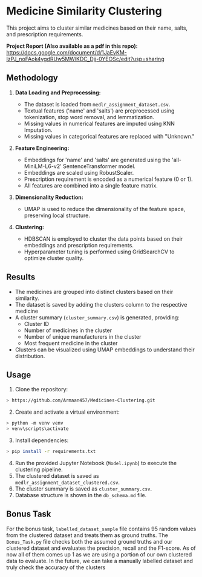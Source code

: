 # Medicine Similarity Clustering

This project aims to cluster similar medicines based on their name, salts, and prescription requirements. 

**Project Report (Also available as a pdf in this repo):** https://docs.google.com/document/d/1JaEvKM-IzPJ_noFAok4ygdRUw5MWlKDC_Djj-0YEOSc/edit?usp=sharing

## Methodology

1. **Data Loading and Preprocessing:**
   - The dataset is loaded from `medlr_assignment_dataset.csv`.
   - Textual features ('name' and 'salts') are preprocessed using tokenization, stop word removal, and lemmatization.
   - Missing values in numerical features are imputed using KNN Imputation.
   - Missing values in categorical features are replaced with "Unknown."

2. **Feature Engineering:**
   - Embeddings for 'name' and 'salts' are generated using the 'all-MiniLM-L6-v2' SentenceTransformer model.
   - Embeddings are scaled using RobustScaler.
   - Prescription requirement is encoded as a numerical feature (0 or 1).
   - All features are combined into a single feature matrix.

3. **Dimensionality Reduction:**
   - UMAP is used to reduce the dimensionality of the feature space, preserving local structure.

4. **Clustering:**
   - HDBSCAN is employed to cluster the data points based on their embeddings and prescription requirements.
   - Hyperparameter tuning is performed using GridSearchCV to optimize cluster quality.

## Results

- The medicines are grouped into distinct clusters based on their similarity.
- The dataset is saved by adding the clusters column to the respective medicine
- A cluster summary (`cluster_summary.csv`) is generated, providing:
    - Cluster ID
    - Number of medicines in the cluster
    - Number of unique manufacturers in the cluster
    - Most frequent medicine in the cluster
- Clusters can be visualized using UMAP embeddings to understand their distribution.

## Usage

1. Clone the repository:
```sh
> https://github.com/Armaan457/Medicines-Clustering.git
```

2. Create and activate a virtual environment:

```sh
> python -m venv venv
> venv\scripts\activate
```

3. Install dependencies:

```sh
> pip install -r requirements.txt
```

4. Run the provided Jupyter Notebook (`Model.ipynb`) to execute the clustering pipeline.
5. The clustered dataset is saved as `medlr_assignment_dataset_clustered.csv`.
6. The cluster summary is saved as `cluster_summary.csv`.
7. Database structure is shown in the `db_schema.md` file.

## Bonus Task

For the bonus task, `labelled_dataset_sample` file contains 95 random values from the clustered dataset and treats them as ground truths. The `Bonus_Task.py` file checks both the assumed ground truths and our clustered dataset and evaluates the precision, recall and the F1-score. As of now all of them comes up 1 as we are using a portion of our own clustered data to evaluate. In the future, we can take a manually labelled dataset and truly check the accuracy of the clusters
